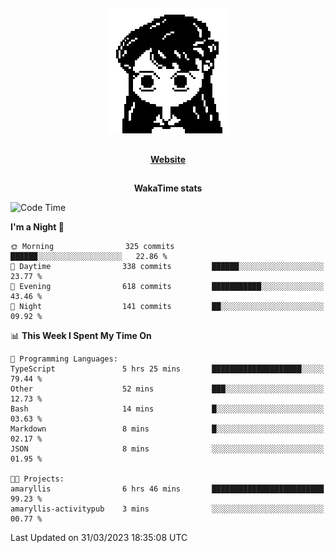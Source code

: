 ##

<p align="center">
  <img src="./person.gif" />
</p>

##

<div align="center">
  <p>
    <strong>
    <a href='https://domm.me'>Website</a>
    </strong>
  </p>
</div>

##

<div align="center">
  <p>
    <strong>
    WakaTime stats
    </strong>
  </p>
</div>

<!--START_SECTION:waka-->
![Code Time](http://img.shields.io/badge/Code%20Time-70%20hrs%2013%20mins-blue)

**I'm a Night 🦉** 

```text
🌞 Morning                325 commits         ██████░░░░░░░░░░░░░░░░░░░   22.86 % 
🌆 Daytime                338 commits         ██████░░░░░░░░░░░░░░░░░░░   23.77 % 
🌃 Evening                618 commits         ███████████░░░░░░░░░░░░░░   43.46 % 
🌙 Night                  141 commits         ██░░░░░░░░░░░░░░░░░░░░░░░   09.92 % 
```


📊 **This Week I Spent My Time On** 

```text
💬 Programming Languages: 
TypeScript               5 hrs 25 mins       ████████████████████░░░░░   79.44 % 
Other                    52 mins             ███░░░░░░░░░░░░░░░░░░░░░░   12.73 % 
Bash                     14 mins             █░░░░░░░░░░░░░░░░░░░░░░░░   03.63 % 
Markdown                 8 mins              █░░░░░░░░░░░░░░░░░░░░░░░░   02.17 % 
JSON                     8 mins              ░░░░░░░░░░░░░░░░░░░░░░░░░   01.95 % 

🐱‍💻 Projects: 
amaryllis                6 hrs 46 mins       █████████████████████████   99.23 % 
amaryllis-activitypub    3 mins              ░░░░░░░░░░░░░░░░░░░░░░░░░   00.77 % 
```


 Last Updated on 31/03/2023 18:35:08 UTC
<!--END_SECTION:waka-->


